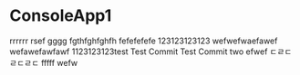 # ConsoleApp1
rrrrrr
rsef
gggg
fgthfghfghfh
fefefefefe
123123123123
wefwefwaefawef
wefawefawfawf
1123123123test
Test Commit
Test Commit two
efwef
ㄷㄹㄷㄹㄷㄹㄷ
fffff
wefw
